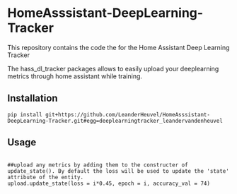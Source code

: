 # HomeAsssistant-DeepLearning-Tracker
This repository contains the code the for the Home Assistant Deep Learning Tracker

The hass_dl_tracker packages allows to easily upload your deeplearning metrics through home assistant while training.

## Installation

```
pip install git+https://github.com/LeanderHeuvel/HomeAsssistant-DeepLearning-Tracker.git#egg=deeplearningtracker_leandervandenheuvel
```

## Usage

```

##upload any metrics by adding them to the constructer of update_state(). By default the loss will be used to update the 'state' attribute of the entity.
upload.update_state(loss = i*0.45, epoch = i, accuracy_val = 74)

```